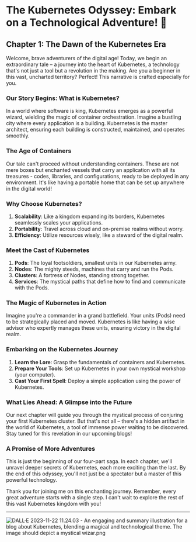 # The Kubernetes Odyssey: Embark on a Technological Adventure! 🚀

## Chapter 1: The Dawn of the Kubernetes Era

Welcome, brave adventurers of the digital age! Today, we begin an extraordinary tale – a journey into the heart of Kubernetes, a technology that's not just a tool but a revolution in the making. Are you a beginner in this vast, uncharted territory? Perfect! This narrative is crafted especially for you.

### Our Story Begins: What is Kubernetes?

In a world where software is king, Kubernetes emerges as a powerful wizard, wielding the magic of container orchestration. Imagine a bustling city where every application is a building. Kubernetes is the master architect, ensuring each building is constructed, maintained, and operates smoothly.

### The Age of Containers

Our tale can't proceed without understanding containers. These are not mere boxes but enchanted vessels that carry an application with all its treasures - codes, libraries, and configurations, ready to be deployed in any environment. It's like having a portable home that can be set up anywhere in the digital world!

### Why Choose Kubernetes?

1. **Scalability**: Like a kingdom expanding its borders, Kubernetes seamlessly scales your applications.
2. **Portability**: Travel across cloud and on-premise realms without worry.
3. **Efficiency**: Utilize resources wisely, like a steward of the digital realm.

### Meet the Cast of Kubernetes

1. **Pods**: The loyal footsoldiers, smallest units in our Kubernetes army.
2. **Nodes**: The mighty steeds, machines that carry and run the Pods.
3. **Clusters**: A fortress of Nodes, standing strong together.
4. **Services**: The mystical paths that define how to find and communicate with the Pods.

### The Magic of Kubernetes in Action

Imagine you're a commander in a grand battlefield. Your units (Pods) need to be strategically placed and moved. Kubernetes is like having a wise advisor who expertly manages these units, ensuring victory in the digital realm.

### Embarking on the Kubernetes Journey

1. **Learn the Lore**: Grasp the fundamentals of containers and Kubernetes.
2. **Prepare Your Tools**: Set up Kubernetes in your own mystical workshop (your computer).
3. **Cast Your First Spell**: Deploy a simple application using the power of Kubernetes.

### What Lies Ahead: A Glimpse into the Future

Our next chapter will guide you through the mystical process of conjuring your first Kubernetes cluster. But that's not all – there's a hidden artifact in the world of Kubernetes, a tool of immense power waiting to be discovered. Stay tuned for this revelation in our upcoming blogs!

### A Promise of More Adventures

This is just the beginning of our four-part saga. In each chapter, we'll unravel deeper secrets of Kubernetes, each more exciting than the last. By the end of this odyssey, you'll not just be a spectator but a master of this powerful technology.

Thank you for joining me on this enchanting journey. Remember, every great adventure starts with a single step. I can't wait to explore the rest of this vast Kubernetes kingdom with you!

---

![DALL·E 2023-11-22 11.24.03 - An engaging and summary illustration for a blog about Kubernetes, blending a magical and technological theme. The image should depict a mystical wizar.png](https://prod-files-secure.s3.us-west-2.amazonaws.com/e2aaa3f2-e934-4239-a2e8-4a3196500a37/2b6344f0-2e81-4fce-839a-b0e4202a65de/DALLE_2023-11-22_11.24.03_-_An_engaging_and_summary_illustration_for_a_blog_about_Kubernetes_blending_a_magical_and_technological_theme._The_image_should_depict_a_mystical_wizar.png)